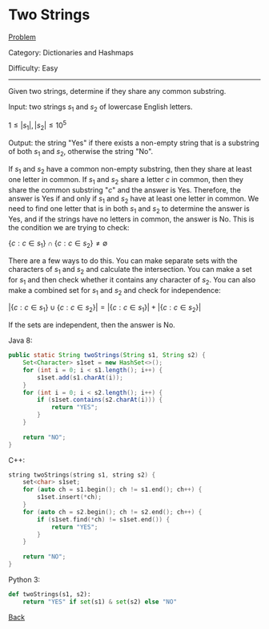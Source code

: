 # Two Strings

[Problem](https://www.hackerrank.com/challenges/two-strings/problem)

Category: Dictionaries and Hashmaps

Difficulty: Easy

---

Given two strings, determine if they share any common substring.

Input: two strings $s_1$ and $s_2$ of lowercase English letters.

$1 \leq |s_1|, |s_2| \leq 10^5$

Output: the string "Yes" if there exists a non-empty string that is a substring
of both $s_1$ and $s_2$, otherwise the string "No".

If $s_1$ and $s_2$ have a common non-empty substring, then they share at least
one letter in common. If $s_1$ and $s_2$ share a letter $c$ in common, then they
share the common substring "$c$" and the answer is Yes. Therefore, the answer
is Yes if and only if $s_1$ and $s_2$ have at least one letter in common. We
need to find one letter that is in both $s_1$ and $s_2$ to determine the answer
is Yes, and if the strings have no letters in common, the answer is No. This
is the condition we are trying to check:

$\{c : c \in s_1\} \cap \{c : c \in s_2\} \neq \emptyset$

There are a few ways to do this. You can make separate sets with the characters
of $s_1$ and $s_2$ and calculate the intersection. You can make a set for $s_1$
and then check whether it contains any character of $s_2$. You can also make a
combined set for $s_1$ and $s_2$ and check for independence:

$|\{c : c \in s_1\} \cup \{c : c \in s_2\}| = |\{c : c \in s_1\}| + |\{c : c \in s_2\}|$

If the sets are independent, then the answer is No.

Java 8:
```java
public static String twoStrings(String s1, String s2) {
    Set<Character> s1set = new HashSet<>();
    for (int i = 0; i < s1.length(); i++) {
        s1set.add(s1.charAt(i));
    }
    for (int i = 0; i < s2.length(); i++) {
        if (s1set.contains(s2.charAt(i))) {
            return "YES";
        }
    }
    
    return "NO";
}
```

C++:
```cpp
string twoStrings(string s1, string s2) {
    set<char> s1set;
    for (auto ch = s1.begin(); ch != s1.end(); ch++) {
        s1set.insert(*ch);
    }
    for (auto ch = s2.begin(); ch != s2.end(); ch++) {
        if (s1set.find(*ch) != s1set.end()) {
            return "YES";
        }
    }
    
    return "NO";
}
```

Python 3:
```python
def twoStrings(s1, s2):
    return "YES" if set(s1) & set(s2) else "NO"
```

[Back](../../hackerrank.md)

